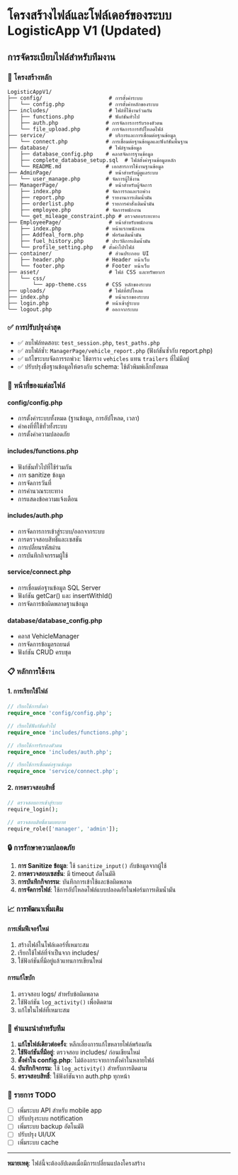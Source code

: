 # โครงสร้างไฟล์และโฟล์เดอร์ของระบบ LogisticApp V1 (Updated)

## การจัดระเบียบไฟล์สำหรับทีมงาน

### 📁 โครงสร้างหลัก

```
LogisticAppV1/
├── config/                     # การตั้งค่าระบบ
│   └── config.php              # การตั้งค่าหลักของระบบ
├── includes/                   # ไฟล์ที่ใช้งานร่วมกัน
│   ├── functions.php           # ฟังก์ชันทั่วไป
│   ├── auth.php               # การจัดการการรับรองตัวตน
│   └── file_upload.php        # การจัดการการอัปโหลดไฟล์
├── service/                    # บริการและการเชื่อมต่อฐานข้อมูล
│   └── connect.php            # การเชื่อมต่อฐานข้อมูลและฟังก์ชันพื้นฐาน
├── database/                   # ไฟล์ฐานข้อมูล
│   ├── database_config.php    # คลาสจัดการฐานข้อมูล
│   ├── complete_database_setup.sql  # ไฟล์ตั้งค่าฐานข้อมูลหลัก
│   └── README.md              # เอกสารการใช้งานฐานข้อมูล
├── AdminPage/                  # หน้าสำหรับผู้ดูแลระบบ
│   └── user_manage.php        # จัดการผู้ใช้งาน
├── ManagerPage/                # หน้าสำหรับผู้จัดการ
│   ├── index.php              # จัดการรถและรถพ่วง
│   ├── report.php             # รายงานการเติมน้ำมัน
│   ├── orderlist.php          # รายการคำสั่งเติมน้ำมัน
│   ├── employee.php           # จัดการพนักงาน
│   └── get_mileage_constraint.php # ตรวจสอบระยะทาง
├── EmployeePage/               # หน้าสำหรับพนักงาน
│   ├── index.php              # หน้าแรกพนักงาน
│   ├── Addfeal_form.php       # ฟอร์มเติมน้ำมัน
│   ├── fuel_history.php       # ประวัติการเติมน้ำมัน
│   └── profile_setting.php   # ตั้งค่าโปรไฟล์
├── container/                  # ส่วนประกอบ UI
│   ├── header.php             # Header หน้าเว็บ
│   └── footer.php             # Footer หน้าเว็บ
├── asset/                      # ไฟล์ CSS และทรัพยากร
│   └── css/
│       └── app-theme.css      # CSS หลักของระบบ
├── uploads/                    # ไฟล์ที่อัปโหลด
├── index.php                   # หน้าแรกของระบบ
├── login.php                  # หน้าเข้าสู่ระบบ
└── logout.php                 # ออกจากระบบ
```

### ✅ การปรับปรุงล่าสุด
- ✅ ลบไฟล์ทดสอบ: `test_session.php`, `test_paths.php`
- ✅ ลบไฟล์ซ้ำ: `ManagerPage/vehicle_report.php` (ฟังก์ชันซ้ำกับ report.php)
- ✅ แก้ไขระบบจัดการรถพ่วง: ใช้ตาราง `vehicles` แทน `trailers` ที่ไม่มีอยู่
- ✅ ปรับปรุงชื่อฐานข้อมูลให้ตรงกับ schema: ใช้ตัวพิมพ์เล็กทั้งหมด

### 🎯 หน้าที่ของแต่ละไฟล์

#### **config/config.php**
- การตั้งค่าระบบทั้งหมด (ฐานข้อมูล, การอัปโหลด, เวลา)
- ค่าคงที่ที่ใช้ทั่วทั้งระบบ
- การตั้งค่าความปลอดภัย

#### **includes/functions.php**
- ฟังก์ชันทั่วไปที่ใช้ร่วมกัน
- การ sanitize ข้อมูล
- การจัดการวันที่
- การคำนวณระยะทาง
- การแสดงข้อความแจ้งเตือน

#### **includes/auth.php**
- การจัดการการเข้าสู่ระบบ/ออกจากระบบ
- การตรวจสอบสิทธิ์และเซสชัน
- การเปลี่ยนรหัสผ่าน
- การบันทึกกิจกรรมผู้ใช้

#### **service/connect.php**
- การเชื่อมต่อฐานข้อมูล SQL Server
- ฟังก์ชัน getCar() และ insertWithId()
- การจัดการข้อผิดพลาดฐานข้อมูล

#### **database/database_config.php**
- คลาส VehicleManager
- การจัดการข้อมูลรถยนต์
- ฟังก์ชัน CRUD ครบชุด

### 📋 หลักการใช้งาน

#### **1. การเรียกใช้ไฟล์**
```php
// เรียกใช้การตั้งค่า
require_once 'config/config.php';

// เรียกใช้ฟังก์ชันทั่วไป
require_once 'includes/functions.php';

// เรียกใช้การรับรองตัวตน
require_once 'includes/auth.php';

// เรียกใช้การเชื่อมต่อฐานข้อมูล
require_once 'service/connect.php';
```

#### **2. การตรวจสอบสิทธิ์**
```php
// ตรวจสอบการเข้าสู่ระบบ
require_login();

// ตรวจสอบสิทธิ์ตามบทบาท
require_role(['manager', 'admin']);
```

### 🔒 การรักษาความปลอดภัย

1. **การ Sanitize ข้อมูล**: ใช้ `sanitize_input()` กับข้อมูลจากผู้ใช้
2. **การตรวจสอบเซสชัน**: มี timeout อัตโนมัติ
3. **การบันทึกกิจกรรม**: บันทึกการเข้าใช้และข้อผิดพลาด
4. **การจัดการไฟล์**: ใช้การอัปโหลดไฟล์แบบปลอดภัยในฟอร์มการเติมน้ำมัน

### 📈 การพัฒนาเพิ่มเติม

#### **การเพิ่มฟีเจอร์ใหม่**
1. สร้างไฟล์ในโฟล์เดอร์ที่เหมาะสม
2. เรียกใช้ไฟล์ที่จำเป็นจาก includes/
3. ใช้ฟังก์ชันที่มีอยู่แล้วแทนการเขียนใหม่

#### **การแก้ไขบัก**
1. ตรวจสอบ logs/ สำหรับข้อผิดพลาด
2. ใช้ฟังก์ชัน `log_activity()` เพื่อติดตาม
3. แก้ไขในไฟล์ที่เหมาะสม

### 🚀 คำแนะนำสำหรับทีม

1. **แก้ไขไฟล์เดียวต่อครั้ง**: หลีกเลี่ยงการแก้ไขหลายไฟล์พร้อมกัน
2. **ใช้ฟังก์ชันที่มีอยู่**: ตรวจสอบ includes/ ก่อนเขียนใหม่
3. **ตั้งค่าใน config.php**: ไม่ต้องกระจายการตั้งค่าในหลายไฟล์
4. **บันทึกกิจกรรม**: ใช้ `log_activity()` สำหรับการติดตาม
5. **ตรวจสอบสิทธิ์**: ใช้ฟังก์ชันจาก auth.php ทุกหน้า

### 📝 รายการ TODO

- [ ] เพิ่มระบบ API สำหรับ mobile app
- [ ] ปรับปรุงระบบ notification
- [ ] เพิ่มระบบ backup อัตโนมัติ
- [ ] ปรับปรุง UI/UX
- [ ] เพิ่มระบบ cache

---
**หมายเหตุ**: ไฟล์นี้จะต้องอัปเดตเมื่อมีการเปลี่ยนแปลงโครงสร้าง
